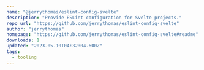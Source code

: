 ```yaml
---
name: "@jerrythomas/eslint-config-svelte"
description: "Provide ESLint configuration for Svelte projects."
repo_url: "https://github.com/jerrythomas/eslint-config-svelte"
author: "jerrythomas"
homepage: "https://github.com/jerrythomas/eslint-config-svelte#readme"
downloads: 1
updated: "2023-05-10T04:32:04.600Z"
tags: 
  - tooling
---
```

